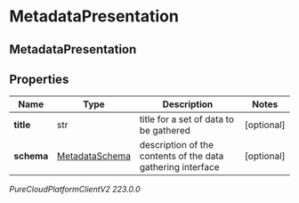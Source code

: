 # MetadataPresentation

## MetadataPresentation

## Properties

|Name | Type | Description | Notes|
|------------ | ------------- | ------------- | -------------|
| **title** | str | title for a set of data to be gathered | [optional] |
| **schema** | [MetadataSchema](MetadataSchema) | description of the contents of the data gathering interface | [optional] |



_PureCloudPlatformClientV2 223.0.0_
